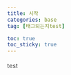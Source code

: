```yaml
---
title: 시작
categories: base
tag: [태그되는지test]

toc: true
toc_sticky: true
---
```


<div style="font-size: 0.9rem; font-weight:300; line-height: 1.6rem;">
test<br>
</div>



